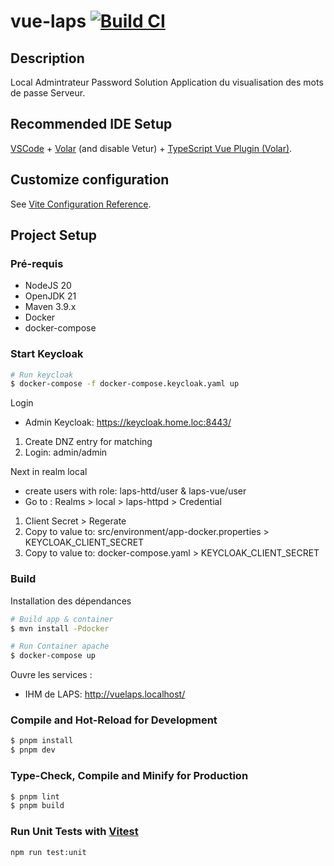 vue-laps [![Build CI](https://github.com/jmorille/vue-laps/actions/workflows/build-ci.yml/badge.svg)](https://github.com/jmorille/vue-laps/actions/workflows/build-ci.yml)
==============================================


## Description
Local Admintrateur Password Solution
Application du visualisation des mots de passe Serveur.

 

## Recommended IDE Setup

[VSCode](https://code.visualstudio.com/) + [Volar](https://marketplace.visualstudio.com/items?itemName=Vue.volar) (and disable Vetur) + [TypeScript Vue Plugin (Volar)](https://marketplace.visualstudio.com/items?itemName=Vue.vscode-typescript-vue-plugin).

 
## Customize configuration

See [Vite Configuration Reference](https://vitejs.dev/config/).

## Project Setup

### Pré-requis
* NodeJS 20
* OpenJDK 21
* Maven 3.9.x
* Docker
* docker-compose

### Start Keycloak
```sh
# Run keycloak 
$ docker-compose -f docker-compose.keycloak.yaml up
```
Login
* Admin Keycloak: https://keycloak.home.loc:8443/
1. Create DNZ entry for matching
2. Login: admin/admin

Next in realm local
* create users with role: laps-httd/user & laps-vue/user
* Go to : Realms > local > laps-httpd > Credential
1. Client Secret > Regerate
2. Copy to value to: src/environment/app-docker.properties > KEYCLOAK_CLIENT_SECRET
2. Copy to value to: docker-compose.yaml > KEYCLOAK_CLIENT_SECRET

### Build
Installation des dépendances
```sh
# Build app & container
$ mvn install -Pdocker

# Run Container apache
$ docker-compose up
```

Ouvre les services :
* IHM de LAPS: http://vuelaps.localhost/



### Compile and Hot-Reload for Development
  
```sh 
$ pnpm install
$ pnpm dev
```

### Type-Check, Compile and Minify for Production

```sh
$ pnpm lint
$ pnpm build
```

### Run Unit Tests with [Vitest](https://vitest.dev/)

```sh
npm run test:unit
```

 
